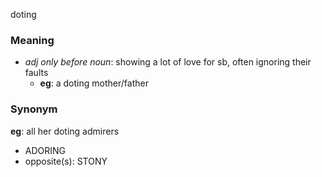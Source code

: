 doting
### Meaning
+ _adj only before noun_: showing a lot of love for sb, often ignoring their faults
	+ __eg__: a doting mother/father

### Synonym

__eg__: all her doting admirers

+ ADORING
+ opposite(s): STONY


